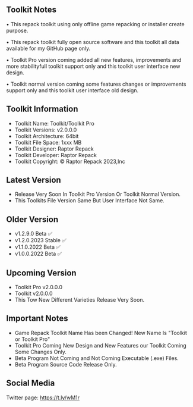 Toolkit Notes
-----------------------------------------------

• This repack toolkit using only offline game repacking or installer create purpose.

• This repack toolkit fully open source software and this toolkit all data available for my GitHub page only.

• Toolkit Pro version coming added all new features, improvements and more stabilityfull toolkit support only and this toolkit user interface new design.

• Toolkit normal version coming some features changes or improvements support only and this toolkit user interface old design.

Toolkit Information
-----------------------------------------------
- Toolkit Name: Toolkit/Toolkit Pro
- Toolkit Versions: v2.0.0.0
- Toolkit Architecture: 64bit
- Toolkit File Space: 1xxx MB
- Toolkit Designer: Raptor Repack
- Toolkit Developer: Raptor Repack
- Toolkit Copyright: © Raptor Repack 2023,Inc

Latest Version
-----------------------------------------------
- Release Very Soon In Toolkit Pro Version Or Toolkit Normal Version.
- This Toolkits File Version Same But User Interface Not Same.

Older Version
-----------------------------------------------
- v1.2.9.0 Beta ✅
- v1.2.0.2023 Stable ✅
- v1.1.0.2022 Beta ✅
- v1.0.0.2022 Beta ✅

Upcoming Version
-----------------------------------------------
- Toolkit Pro v2.0.0.0
- Toolkit v2.0.0.0
- This Tow New Different Varieties Release Very Soon.

Important Notes
-----------------------------------------------
- Game Repack Toolkit Name Has been Changed! New Name Is "Toolkit or Toolkit Pro"
- Toolkit Pro Coming New Design and New Features our Toolkit Coming Some Changes Only.
- Beta Program Not Coming and Not Coming Executable (.exe) Files.
- Beta Program Source Code Release Only.

Social Media
-----------------------------------------------
Twitter page: https://t.ly/wM1r
